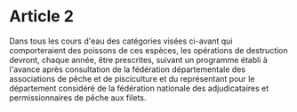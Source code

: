 # Article 2

Dans tous les cours d'eau des catégories visées ci-avant qui comporteraient des poissons de ces espèces, les opérations de destruction devront, chaque année, être prescrites, suivant un programme établi à l'avance après consultation de la fédération départementale des associations de pêche et de pisciculture et du représentant pour le département considéré de la fédération nationale des adjudicataires et permissionnaires de pêche aux filets.
